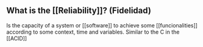 ## What is the [[Reliability]]? (Fidelidad)

Is the capacity of a system or [[software]] to achieve some [[funcionalities]] according to some context, time and variables. Similar to the C in the [[ACID]]
